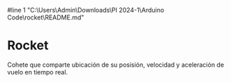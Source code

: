 #line 1 "C:\\Users\\Admin\\Downloads\\PI 2024-1\\Arduino Code\\rocket\\README.md"
# Rocket
Cohete que comparte ubicación de su posisión, velocidad y aceleración de vuelo en tiempo real.
